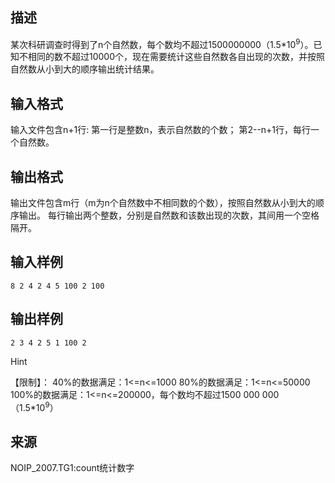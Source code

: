 ## 描述

某次科研调查时得到了n个自然数，每个数均不超过1500000000（1.5*10<sup>9</sup>）。已知不相同的数不超过10000个，现在需要统计这些自然数各自出现的次数，并按照自然数从小到大的顺序输出统计结果。

## 输入格式

输入文件包含n+1行: 第一行是整数n，表示自然数的个数； 第2--n+1行，每行一个自然数。 

## 输出格式

输出文件包含m行（m为n个自然数中不相同数的个数），按照自然数从小到大的顺序输出。 每行输出两个整数，分别是自然数和该数出现的次数，其间用一个空格隔开。

## 输入样例

```plaintext
8 2 4 2 4 5 100 2 100 
```

## 输出样例

```plaintext
2 3 4 2 5 1 100 2 
```

Hint

【限制】： 40%的数据满足：1<=n<=1000 80%的数据满足：1<=n<=50000 100%的数据满足：1<=n<=200000，每个数均不超过1500 000 000（1.5*10<sup>9</sup>） 

## 来源

NOIP_2007.TG1:count统计数字

